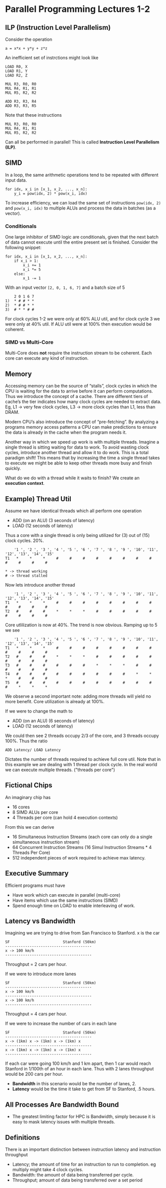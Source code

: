# Parallel Programming Lectures 1-2
## ILP (Instruction Level Parallelism)
Consider the operation
```
a = x*x + y*y + z*z
```
An inefficient set of instrctions might look like
```
LOAD R0, X
LOAD R1, Y
LOAD R2, Z

MUL R3, R0, R0
MUL R4, R1, R1
MUL R5, R2, R2

ADD R3, R3, R4
ADD R3, R3, R5
```
Note that these instructions
```
MUL R3, R0, R0
MUL R4, R1, R1
MUL R5, R2, R2
```
Can all be performed in parallel! This is called **Instruction Level Parallelism (ILP)**. 

## SIMD
In a loop, the same arithmetic operations tend to be repeated with different input data.
```
for idx, x_i in [x_1, x_2, ..., x_n]:
	y_i = pow(idx, 2) * pow(x_i, idx)
```

To increase efficiency, we can load the same set of instructions `pow(idx, 2)` and `pow(x_i, idx)` to multiple ALUs and process the data in batches (as a vector).

### Conditionals
One large inhibitor of SIMD logic are conditionals, given that the next batch of data cannot execute until the entire present set is finished. Consider the following snippet:
```
for idx, x_i in [x_1, x_2, ..., x_n]:
	if x_i > 1:
		x_i += 1
		x_i *= 5
	else:
		x_1 -= 1
```
With an input vector `[2, 0, 1, 6, 7]` and a batch size of 5 
```
    2 0 1 6 7
1)  * # # * *
2)  * # # * *
3)  # * * # #
```
For clock cycles 1-2 we were only at 60% ALU util, and for clock cycle 3 we were only at 40% util. If ALU util were at 100% then execution would be coherent.

### SIMD vs Multi-Core
Multi-Core does **not** require the instruction stream to be coherent. Each core can execute any kind of instruction.

## Memory
Accessing memory can be the source of “stalls”, clock cycles in which the CPU is waiting for the data to arrive before it can perform computations. Thus we introduce the concept of a cache. There are different tiers of cache’s the tier indicates how many clock cycles are needed to extract data. Eg, L1 -> very few clock cycles, L3 -> more clock cycles than L1, less than DRAM.

Modern CPU’s also introduce the concept of “pre-fetching”. By analyzing a programs memory access patterns a CPU can make predictions to ensure the data is already in the cache when the program needs it.

Another way in which we speed up work is with multiple threads. Imagine a single thread is sitting waiting for data to work. To avoid wasting clock cycles, introduce another thread and allow it to do work. This is a total paradigm shift! This means that by increasing the time a single thread takes to execute we might be able to keep other threads more busy and finish quickly.

What do we do with a thread while it waits to finish? We create an **execution context**.

## Example) Thread Util
Assume we have identical threads which all perform one operation
- ADD (on an ALU) (3 seconds of latency)
- LOAD (12 seconds of latency)

Thus a core with a single thread is only being utilized for (3) out of (15) clock cycles. 20%.

```
    '1 ', '2 ', '3 ', '4 ', '5 ', '6 ', '7 ', '8 ', '9 ', '10', '11', '12', '13', '14', '15'
T1   *     *     *     #     #     #     #     #     #     #     #     #     #     #     #

* -> thread working
# -> thread stalled
```

Now lets introduce another thread
```
    '1 ', '2 ', '3 ', '4 ', '5 ', '6 ', '7 ', '8 ', '9 ', '10', '11', '12', '13', '14', '15'
T1   *     *     *     #     #     #     #     #     #     #     #     #     #     #     #
T2   #     #     #     *     *     *     #     #     #     #     #     #     #     #     #
```
Core utlilization is now at 40%. The trend is now obvious. Ramping up to 5 we see

```
    '1 ', '2 ', '3 ', '4 ', '5 ', '6 ', '7 ', '8 ', '9 ', '10', '11', '12', '13', '14', '15'
T1   *     *     *     #     #     #     #     #     #     #     #     #     #     #     #
T2   #     #     #     *     *     *     #     #     #     #     #     #     #     #     #
T3   #     #     #     #     #     #     *     *     *     #     #     #     #     #     #
T4   #     #     #     #     #     #     #     #     #     *     *     *     #     #     #
T5   #     #     #     #     #     #     #     #     #     #     #     #     *     *     *
```
We observe a second important note: adding more threads will yield no more benefit. Core utilization is already at 100%.

If we were to change the math to 
- ADD (on an ALU) (6 seconds of latency)
- LOAD (12 seconds of latency)

We could then see 2 threads occupy 2/3 of the core, and 3 threads occupy 100%. Thus the ratio
```
ADD Latency/ LOAD Latency
```
Dictates the number of threads required to achieve full core util. Note that in this example we are dealing with 1 thread per clock cycle. In the real world we can execute multiple threads. ("threads per core")

## Fictional Chips
An imaginary chip has
- 16 cores
- 8 SIMD ALUs per core
- 4 Threads per core (can hold 4 execution contexts)

From this we can derive
- 16 Simultaneous Instruction Streams (each core can only do a single simultaneous instruction stream)
- 64 Concurrent Instruction Streams (16 Simul Instruction Streams * 4 Threads Per Core)
- 512 independent pieces of work required to achieve max latency.

## Executive Summary
Efficient programs must have
- Have work which can execute in parallel (multi-core)
- Have items which use the same instructions (SIMD)
- Spend enough time on LOAD to enable interleaving of work.

## Latency vs Bandwidth
Imagining we are trying to drive from San Francisco to Stanford. x is the car
```
SF                        Stanford (50km)
---------------------------------------
x -> 100 km/h
---------------------------------------
```
Throughput = 2 cars per hour.

If we were to introduce more lanes
```
SF                        Stanford (50km)
---------------------------------------
x -> 100 km/h
---------------------------------------
x -> 100 km/h
---------------------------------------
```
Throughput = 4 cars per hour.

If we were to increase the number of cars in each lane
```
SF                        Stanford (50km)
---------------------------------------
x -> (1km) x -> (1km) x -> (1km) x
---------------------------------------
x -> (1km) x -> (1km) x -> (1km) x
---------------------------------------
```
If each car were going 100 km/h and 1 km apart, then 1 car would reach Stanford in 1/100th of an hour in each lane. Thus with 2 lanes throughput would be 200 cars per hour.

- **Bandwidth** in this scenario would be the number of lanes, 2.
- **Latency** would be the time it take to get from SF to Stanford, .5 hours.

## All Processes Are Bandwidth Bound
- The greatest limiting factor for HPC is Bandwidth, simply because it is easy to mask latency issues with multiple threads.

## Definitions
There is an important distinction between instruction latency and instruction throughput
- Latency; the amount of time for an instruction to run to completion. eg multiply might take 4 clock cycles.
- Bandwidth: the amount of data being transferred per cycle.
- Throughput; amount of data being transferred over a set period 